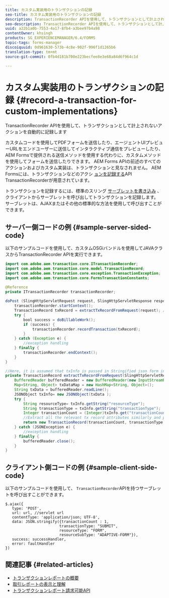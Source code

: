 ```yaml
---
title: カスタム実装用のトランザクションの記録
seo-title: カスタム実装用のトランザクションの記録
description: TransactionRecorder APIを使用して、トランザクションとして計上されないアクションを自動的に記録します
seo-description: TransactionRecorder APIを使用して、トランザクションとして計上されないアクションを自動的に記録します
uuid: a22b1a0b-7553-4a17-8fb4-a3bee97b4a98
contentOwner: khsingh
products: SG_EXPERIENCEMANAGER/6.4/FORMS
topic-tags: forms-manager
discoiquuid: 0d961630-573b-4c8e-902f-996f1d1265b6
translation-type: tm+mt
source-git-commit: 0fb4d181b700e223becfee8e3e68a84d6f964c1d

---
```



# カスタム実装用のトランザクションの記録 {#record-a-transaction-for-custom-implementations}

TransactionRecorder APIを使用して、トランザクションとして計上されないアクションを自動的に記録します

カスタムコードを使用してPDFフォームを送信したり、エージェントUIプレビューURLをエンドユーザーに送信してインタラクティブ通信をプレビューしたり、AEM Formsで提供される送信メソッドを使用する代わりに、カスタムメソッドを使用してフォームを送信したりできます。 AEM Forms APIの前述のすべてのアクションおよびカスタム実装は、トランザクションと見なされません。 AEM Formsには、トランザクションなどのアクシ [ョンを記録する](https://helpx.adobe.com/experience-manager/6-4/forms/javadocs/com/adobe/aem/transaction/core/ITransactionRecorder.html)API TransactionRecorderが用意されています。

トランザクションを記録するには、標準のスリング [サーブレットを書き込み](https://helpx.adobe.com/experience-manager/using/custom-sling-servlets.html) 、クライアントからサーブレットを呼び出してトランザクションを記録します。 サーブレットは、AJAXまたはその他の標準的な方法を使用して呼び出すことができます。

## サーバー側コードの例 {#sample-server-sided-code}

以下のサンプルコードを使用して、カスタムOSGiバンドルを使用してJAVAクラスからTransactionRecorder APIを実行できます。

```java
import com.adobe.aem.transaction.core.ITransactionRecorder;
import com.adobe.aem.transaction.core.model.TransactionRecord;
import com.adobe.aem.transaction.core.exception.TransactionException;
import com.adobe.aem.transaction.core.FormsTransactionConstants;

@Reference
private ITransactionRecorder transactionRecorder;
 
doPost (SlingHttpServletRequest request, SlingHttpServletResponse response) {
    transactionRecorder.startContext();
    TransactionRecord txRecord = extractTxRecordFromRequest(request); //extract transaction relevant data from request
    try {
        bool success = doBillableWork();
        if (success) {
            transactionRecorder.recordTransaction(txRecord);
        }
    } catch (Exception e) {
        //exception handling
    } finally {
        transactionRecorder.endContext();
    }
}

//Here, it is assumed that txInfo is passed in Stringified json form in the ajax call (in data parameter). You can pass txInfo from client in any way that you find suitable.
private TransactionRecord extractTxRecordFromRequest(SlingHttpServletRequest request) {
    BufferedReader bufferedReader = new BufferedReader(new InputStreamReader(request.getInputStream()));
    Map<String, Object> txDataMap = new HashMap<String, Object>();
    String txData = bufferedReader.readLine();
    JSONObject txInfo= new JSONObject(txData );
    try {
        String resourceType= txInfo.getString("resourceType");
        String transactionType = txInfo.getString("transactionType");
        Integer transactionCount = (Integer)txInfo.get("transactionCount");
        //Extract all the relevant tx record attributes similarly and pass them in Transaction Record constructor as per the java doc}
        return new TransactionRecord(transactionCount, transactionType, resourceType, ..);
    } catch (JSONException e) {
        //exception handling
    } finally {
        bufferedReader.close();
    }
}
```

## クライアント側コードの例 {#sample-client-side-code}

以下のサンプルコードを使用して、 `TransactionRecorder`APIを持つサーブレットを呼び出すことができます。

```
$.ajax({
   type: 'POST',
   url: url, //servlet url
   contentType: 'application/json; UTF-8',
   data: JSON.stringify({transactionCount : 1, 
                        transactionType: "SUBMIT",
                        resourceType: "FORM",
                        resourceSubType: "ADAPTIVE-FORM"}),
   success: successHandler,
   error: faultHandler
})
```

## 関連記事 {#related-articles}

* [トランザクションレポートの概要](/help/forms/using/transaction-reports-overview.md)
* [取引レポートの表示と理解](/help/forms/using/viewing-and-understanding-transaction-reports.md)
* [トランザクションレポート請求可能API](/help/forms/using/transaction-reports-billable-apis.md)

